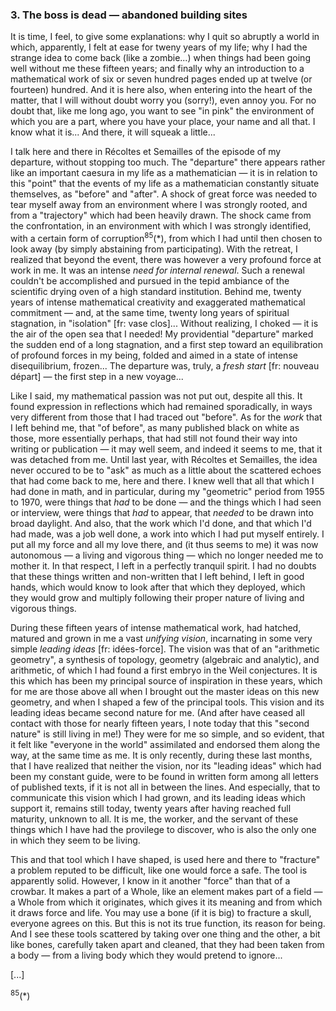 ### 3. The boss is dead &mdash; abandoned building sites
It is time, I feel, to give some explanations: why I quit so abruptly a world in which, apparently, I felt at ease for tweny years of my life; why I had the strange idea to come back (like a zombie...) when things had been going well without me these fifteen years; and finally why an introduction to a mathematical work of six or seven hundred pages ended up at twelve (or fourteen) hundred. And it is here also, when entering into the heart of the matter, that I will without doubt worry you (sorry!), even annoy you. For no doubt that, like me long ago, you want to see "in pink" the environment of which you are a part, where you have your place, your name and all that. I know what it is... And there, it will squeak a little...

I talk here and there in Récoltes et Semailles of the episode of my departure, without stopping too much. The "departure" there appears rather like an important caesura in my life as a mathematician &mdash; it is in relation to this "point" that the events of my life as a mathematician constantly situate themselves, as "before" and "after". A shock of great force was needed to tear myself away from an environment where I was strongly rooted, and from a "trajectory" which had been heavily drawn. The shock came from the confrontation, in an environment with which I was strongly identified, with a certain form of corruption<sup>85</sup>(*), from which I had until then chosen to look away (by simply abstaining from participating). With the retreat, I realized that beyond the event, there was however a very profound force at work in me. It was an intense _need for internal renewal_. Such a renewal couldn't be accomplished and pursued in the tepid ambiance of the scientific drying oven of a high standard institution. Behind me, twenty years of intense mathematical creativity and exaggerated mathematical commitment &mdash; and, at the same time, twenty long years of spiritual stagnation, in "isolation" [fr: vase clos]... Without realizing, I choked &mdash; it is the air of the open sea that I needed! My providential "departure" marked the sudden end of a long stagnation, and a first step toward an equilibration of profound forces in my being, folded and aimed in a state of intense disequilibrium, frozen... The departure was, truly, a _fresh start_ [fr: nouveau départ] &mdash; the first step in a new voyage...

Like I said, my mathematical passion was not put out, despite all this. It found expression in reflections which had remained sporadically, in ways very different from those that I had traced out "before". As for the _work_ that I left behind me, that "of before", as many published black on white as those, more essentially perhaps, that had still not found their way into writing or publication &mdash; it may well seem, and indeed it seems to me, that it was detached from me. Until last year, with Récoltes et Semailles, the idea never occured to be to "ask" as much as a little about the scattered echoes that had come back to me, here and there. I knew well that all that which I had done in math, and in particular, during my "geometric" period from 1955 to 1970, were things that _had_ to be done &mdash; and the things which I had seen or interview, were things that _had_ to appear, that _needed_ to be drawn into broad daylight. And also, that the work which I'd done, and that which I'd had made, was a job well done, a work into which I had put myself entirely. I put all my force and all my love there, and (it thus seems to me) it was now autonomous &mdash; a living and vigorous thing &mdash; which no longer needed me to mother it. In that respect, I left in a perfectly tranquil spirit. I had no doubts that these things written and non-written that I left behind, I left in good hands, which would know to look after that which they deployed, which they would grow and multiply following their proper nature of living and vigorous things.

During these fifteen years of intense mathematical work, had hatched, matured and grown in me a vast _unifying vision_, incarnating in some very simple _leading ideas_ [fr: idées-force]. The vision was that of an "arithmetic geometry", a synthesis of topology, geometry (algebraic and analytic), and arithmetic, of which I had found a first embryo in the Weil conjectures. It is this which has been my principal source of inspiration in these years, which for me are those above all when I brought out the master ideas on this new geometry, and when I shaped a few of the principal tools. This vision and its leading ideas became second nature for me. (And after have ceased all contact with those for nearly fifteen years, I note today that this "second nature" is still living in me!) They were for me so simple, and so evident, that it felt like "everyone in the world" assimilated and endorsed them along the way, at the same time as me. It is only recently, during these last months, that I have realized that neither the vision, nor its "leading ideas" which had been my constant guide, were to be found in written form among all letters of published texts, if it is not all in between the lines. And especially, that to communicate this vision which I had grown, and its leading ideas which support it, remains still today, twenty years after having reached full maturity, unknown to all. It is me, the worker, and the servant of these things which I have had the provilege to discover, who is also the only one in which they seem to be living.

This and that tool which I have shaped, is used here and there to "fracture" a problem reputed to be difficult, like one would force a safe. The tool is apparently solid. However, I know in it another "force" than that of a crowbar. It makes a part of a Whole, like an element makes part of a field &mdash; a Whole from which it originates, which gives it its meaning and from which it draws force and life. You may use a bone (if it is big) to fracture a skull, everyone agrees on this. But this is not its true function, its reason for being. And I see these tools scattered by taking over one thing and the other, a bit like bones, carefully taken apart and cleaned, that they had been taken from a body &mdash; from a living body which they would pretend to ignore...



[...]

<sup>85</sup>(*)
